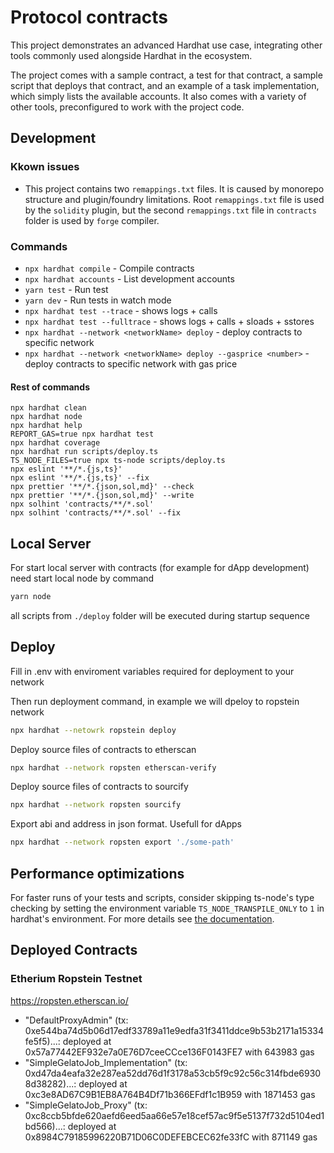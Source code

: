 # Protocol contracts

This project demonstrates an advanced Hardhat use case, integrating other tools commonly used alongside Hardhat in the ecosystem.

The project comes with a sample contract, a test for that contract, a sample script that deploys that contract, and an example of a task implementation, which simply lists the available accounts. It also comes with a variety of other tools, preconfigured to work with the project code.

## Development

### Kkown issues

* This project contains two `remappings.txt` files. It is caused by monorepo structure and plugin/foundry limitations.
  Root `remappings.txt` file is used by the `solidity` plugin,
  but the second `remappings.txt` file in `contracts` folder is used by `forge` compiler.

### Commands

* `npx hardhat compile` - Compile contracts
* `npx hardhat accounts` - List development accounts
* `yarn test` - Run test
* `yarn dev` - Run tests in watch mode
* `npx hardhat test --trace` - shows logs + calls
* `npx hardhat test --fulltrace` - shows logs + calls + sloads + sstores
* `npx hardhat --network <networkName> deploy` - deploy contracts to specific network
* `npx hardhat --network <networkName> deploy --gasprice <number>` - deploy contracts to specific network with gas price

#### Rest of commands

```shell
npx hardhat clean
npx hardhat node
npx hardhat help
REPORT_GAS=true npx hardhat test
npx hardhat coverage
npx hardhat run scripts/deploy.ts
TS_NODE_FILES=true npx ts-node scripts/deploy.ts
npx eslint '**/*.{js,ts}'
npx eslint '**/*.{js,ts}' --fix
npx prettier '**/*.{json,sol,md}' --check
npx prettier '**/*.{json,sol,md}' --write
npx solhint 'contracts/**/*.sol'
npx solhint 'contracts/**/*.sol' --fix
```

## Local Server

For start local server with contracts (for example for dApp development) need start local node by command

```bash
yarn node
```

all scripts from `./deploy` folder will be executed during startup sequence

## Deploy

Fill in .env with enviroment variables required for deployment to your network

Then run deployment command, in example we will dpeloy to ropstein network

```bash
npx hardhat --netowrk ropstein deploy
```

Deploy source files of contracts to etherscan

```bash
npx hardhat --network ropsten etherscan-verify
```

Deploy source files of contracts to sourcify

```bash
npx hardhat --network ropsten sourcify
```

Export abi and address in json format. Usefull for dApps

```bash
npx hardhat --network ropsten export './some-path'
```

## Performance optimizations

For faster runs of your tests and scripts, consider skipping ts-node's type checking by setting the environment variable `TS_NODE_TRANSPILE_ONLY` to `1` in hardhat's environment. For more details see [the documentation](https://hardhat.org/guides/typescript.html#performance-optimizations).

## Deployed Contracts

### Etherium Ropstein Testnet

<https://ropsten.etherscan.io/>

* "DefaultProxyAdmin" (tx: 0xe544ba74d5b06d17edf33789a11e9edfa31f3411ddce9b53b2171a15334fe5f5)...: deployed at 0x57a77442EF932e7a0E76D7ceeCCce136F0143FE7 with 643983 gas
* "SimpleGelatoJob_Implementation" (tx: 0xd47da4eafa32e287ea52dd76d1f3178a53cb5f9c92c56c314fbde69308d38282)...: deployed at 0xc3e8AD67C9B1EB8A764B4Df71b366EFdf1c1B959 with 1871453 gas
* "SimpleGelatoJob_Proxy" (tx: 0xc8ccb5bfde620aefd6eed5aa66e57e18cef57ac9f5e5137f732d5104ed1bd566)...: deployed at 0x8984C79185996220B71D06C0DEFEBCEC62fe33fC with 871149 gas
